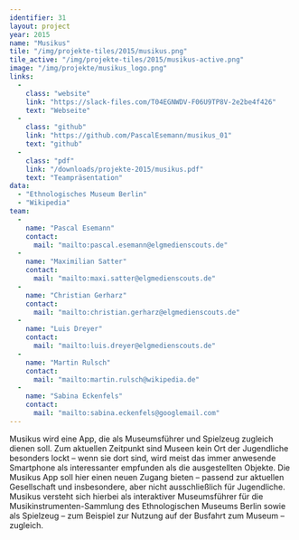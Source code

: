 ```yaml
---
identifier: 31
layout: project
year: 2015
name: "Musikus"
tile: "/img/projekte-tiles/2015/musikus.png"
tile_active: "/img/projekte-tiles/2015/musikus-active.png"
image: "/img/projekte/musikus_logo.png"
links:
  -
    class: "website"
    link: "https://slack-files.com/T04EGNWDV-F06U9TP8V-2e2be4f426"
    text: "Webseite"
  -
    class: "github"
    link: "https://github.com/PascalEsemann/musikus_01"
    text: "github"
  -
    class: "pdf"
    link: "/downloads/projekte-2015/musikus.pdf"
    text: "Teampräsentation"
data:
  - "Ethnologisches Museum Berlin"
  - "Wikipedia"
team:
  -
    name: "Pascal Esemann"
    contact:
      mail: "mailto:pascal.esemann@elgmedienscouts.de"
  -
    name: "Maximilian Satter"
    contact:
      mail: "mailto:maxi.satter@elgmedienscouts.de"
  -
    name: "Christian Gerharz"
    contact:
      mail: "mailto:christian.gerharz@elgmedienscouts.de"
  -
    name: "Luis Dreyer"
    contact:
      mail: "mailto:luis.dreyer@elgmedienscouts.de"
  -
    name: "Martin Rulsch"
    contact:
      mail: "mailto:martin.rulsch@wikipedia.de"
  -
    name: "Sabina Eckenfels"
    contact:
      mail: "mailto:sabina.eckenfels@googlemail.com"
---
```

Musikus wird eine App, die als Museumsführer und Spielzeug zugleich dienen soll. Zum aktuellen Zeitpunkt sind Museen
kein Ort der Jugendliche besonders lockt  – wenn sie dort sind, wird meist das immer anwesende Smartphone als
interessanter empfunden als die ausgestellten Objekte. Die Musikus App soll hier einen neuen Zugang bieten – passend
zur aktuellen Gesellschaft und insbesondere, aber nicht ausschließlich für Jugendliche.  Musikus versteht sich
hierbei als interaktiver Museumsführer für die Musikinstrumenten-Sammlung des Ethnologischen Museums Berlin sowie als
Spielzeug – zum Beispiel zur Nutzung auf der Busfahrt zum Museum – zugleich.